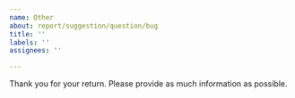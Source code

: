 ```yaml
---
name: Other
about: report/suggestion/question/bug
title: ''
labels: ''
assignees: ''

---
```


Thank you for your return. Please provide as much information as possible.
